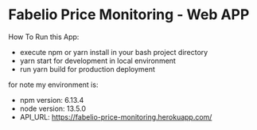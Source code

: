 # Fabelio Price Monitoring - Web APP

How To Run this App:
- execute npm or yarn install in your bash project directory
- yarn start for development in local environment
- run yarn build for production deployment

for note my environment is:
- npm version: 6.13.4
- node version: 13.5.0
- API_URL: https://fabelio-price-monitoring.herokuapp.com/
